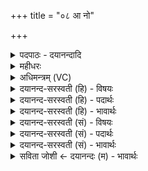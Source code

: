 +++
title = "०८ आ नो"

+++
<details><summary>पदपाठः - दयानन्दादि</summary>

आ। नः॒। मि॒त्रा॒व॒रु॒णा॒। घृ॒तैः। गव्यू॑तिम्। उ॒क्ष॒त॒म्। मध्वा॑। रजा॑ँसि। सु॒क्र॒तू॒ इति॑ सुऽक्रतू। ८।
</details>

<details><summary>महीधरः</summary>

म० 'आ नः प्र वाहवेति पयस्यायाः' (का० १९ । ७।| १६ ) । अवभृथादुदेत्य मैत्रावरुण्या पयस्यया यजतीति या पयस्या तस्या आ नो मित्रावरुणेति पुरोनुवाक्या प्र बाहवेति याज्या मित्रावरुणदेवत्या गायत्री विश्वामित्रदृष्टा । हे मित्रावरुणा मित्रवरुणौ देवौ, नोऽस्माकं गव्यूतिं यज्ञमार्गं घृतैर्युवामा उक्षतं सर्वतः सिञ्चतम् । यद्वा गवि पृथिव्यामूतिमवनहेतुभूतं क्षेत्रं घृतैः शुद्धोदकैः सिञ्चतम् । किंच हे सुक्रतू शोभनः क्रतुः कर्म ययोस्तौ हे सुकर्माणौ, मध्वा मधुना रजांसि लोकानां उक्षतम् । अनित्यमागमशासनमिति नुमभावः ॥ ८ ॥  
नवमी।
</details>

<details><summary>अधिमन्त्रम् (VC)</summary>

- मित्रावरुणौ देवते
- विश्वामित्र ऋषिः
- निचृद्गायत्री
- षड्जः
</details>

<details><summary>दयानन्द-सरस्वती (हि) - विषयः</summary>

फिर उसी विषय को अगले मन्त्र में कहा है ॥
</details>

<details><summary>दयानन्द-सरस्वती (हि) - पदार्थः</summary>

पदार्थान्वयभाषाः -  हे (मित्रावरुणा) प्राण और उदान वायु के समान वर्त्तने हारे (सुक्रतू) शुभ बुद्धि वा उत्तम कर्मयुक्त शिल्पी लोगो ! तुम (घृतैः) जलों से (नः) हमारे (गव्यूतिम्) दो कोश को (उक्षतम्) सेचन करो और (आ, मध्वा) सब ओर से मधुर जल से (रजांसि) लोकों का सेचन करो ॥८ ॥
</details>

<details><summary>दयानन्द-सरस्वती (हि) - भावार्थः</summary>

भावार्थभाषाः -  इस मन्त्र में वाचकलुप्तोपमालङ्कार है। जो शिल्पविद्यावाले लोग नाव आदि को जल आदि मार्ग से चलावें तो वे ऊपर और नीचे मार्गों में जाने को समर्थ हों ॥८ ॥
</details>

<details><summary>दयानन्द-सरस्वती (सं) - विषयः</summary>

पुनस्तमेव विषयमाह ॥
</details>

<details><summary>दयानन्द-सरस्वती (सं) - पदार्थः</summary>

पदार्थान्वयभाषाः -  हे मित्रावरुणा प्राणोदानवद्वर्त्तमानौ सुक्रतू शिल्पिनौ ! युवां घृतैर्नो गव्यूतिमुक्षतमा मध्वा रजांस्युक्षतम् ॥८ ॥
</details>

<details><summary>दयानन्द-सरस्वती (सं) - भावार्थः</summary>

भावार्थभाषाः -  अत्र वाचकलुप्तोपमालङ्कारः। यदि शिल्पिनो यानानि जलादिना चालयेयुस्तर्हि त ऊर्ध्वाऽधोमार्गेषु गन्तुं शक्नुयुः ॥८ ॥
</details>

<details><summary>सविता जोशी ← दयानन्दः (म) - भावार्थः</summary>

भावार्थभाषाः -  या मंत्रात वाचकलुप्तोपमालंकार आहे. जे कारागीर हस्तविद्याकौशल्य जाणणारे असतात ते नावा इत्यादींना जलमार्गातून नेतात. त्यांनी खडतर मार्गातून नावा नेण्यास समर्थ असावे.
</details>